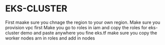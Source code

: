 # EKS-CLUSTER
First maake sure you chnage the region to your own region.
Make sure you provision vpc first
Make you go to roles in iam and copy the roles for eks-cluster demo and paste anywhere you fine eks.tf
make sure you copy the worker nodes arn in roles and add in nodes
